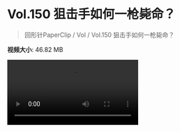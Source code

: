 # Vol.150 狙击手如何一枪毙命？

> 回形针PaperClip / Vol / Vol.150 狙击手如何一枪毙命？

**视频大小**: 46.82 MB

<div class="video"><video src="https://file.hsyhx.top/video/PaperClip/Vol/150.mp4" controls preload>🤔 您的浏览器不支持 video 标签</video></div>